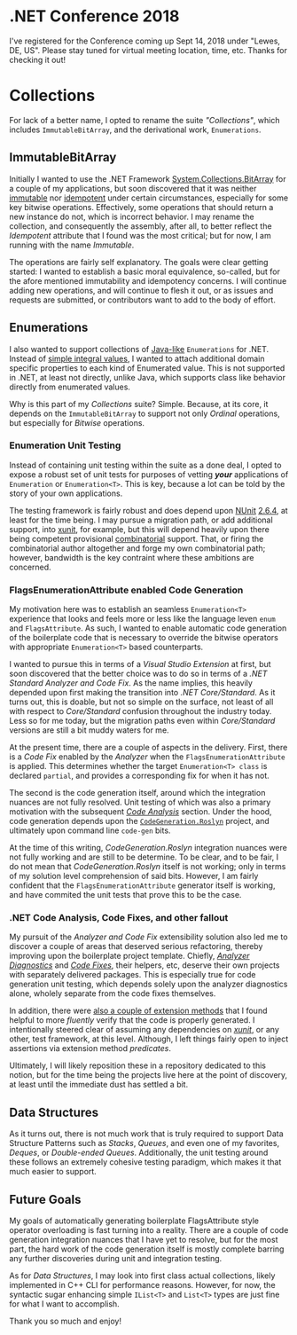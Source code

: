 # .NET Conference 2018

I've registered for the Conference coming up Sept 14, 2018 under "Lewes, DE, US". Please stay tuned for virtual meeting location, time, etc. Thanks for checking it out!

# Collections

For lack of a better name, I opted to rename the suite *"Collections"*, which includes ``ImmutableBitArray``, and the derivational work, ``Enumerations``.

## ImmutableBitArray

Initially I wanted to use the .NET Framework [System.Collections.BitArray](http://msdn.microsoft.com/en-us/library/system.collections.bitarray.aspx) for a couple of my applications, but soon discovered that it was neither [immutable](http://en.wikipedia.org/wiki/Immutable_object) nor [idempotent](http://en.wikipedia.org/wiki/Idempotence) under certain circumstances, especially for some key bitwise operations. Effectively, some operations that should return a new instance do not, which is incorrect behavior. I may rename the collection, and consequently the assembly, after all, to better reflect the *Idempotent* attribute that I found was the most critical; but for now, I am running with the name *Immutable*.

The operations are fairly self explanatory. The goals were clear getting started: I wanted to establish a basic moral equivalence, so-called, but for the afore mentioned immutability and idempotency concerns. I will continue adding new operations, and will continue to flesh it out, or as issues and requests are submitted, or contributors want to add to the body of effort.

## Enumerations

I also wanted to support collections of [Java-like](http://docs.oracle.com/javase/7/docs/api/java/lang/Enum.html) ``Enumerations`` for .NET. Instead of [simple integral values](http://docs.microsoft.com/en-us/dotnet/csharp/language-reference/keywords/enum), I wanted to attach additional domain specific properties to each kind of Enumerated value. This is not supported in .NET, at least not directly, unlike Java, which supports class like behavior directly from enumerated values.

Why is this part of my *Collections* suite? Simple. Because, at its core, it depends on the ``ImmutableBitArray`` to support not only *Ordinal* operations, but especially for *Bitwise* operations.

### Enumeration Unit Testing

Instead of containing unit testing within the suite as a done deal, I opted to expose a robust set of unit tests for purposes of vetting ***your*** applications of ``Enumeration`` or ``Enumeration<T>``. This is key, because a lot can be told by the story of your own applications.

The testing framework is fairly robust and does depend upon [NUnit](http://nunit.org/) [2.6.4](http://www.nuget.org/packages/NUnit/2.6.4), at least for the time being. I may pursue a migration path, or add additional support, into [xunit](http://xunit.github.io/), for example, but this will depend heavily upon there being competent provisional [combinatorial](http://github.com/AArnott/Xunit.Combinatorial/) support. That, or firing the combinatorial author altogether and forge my own combinatorial path; however, bandwidth is the key contraint where these ambitions are concerned.

### FlagsEnumerationAttribute enabled Code Generation

My motivation here was to establish an seamless ``Enumeration<T>`` experience that looks and feels more or less like the language leven ``enum`` and ``FlagsAttribute``. As such, I wanted to enable automatic code generation of the boilerplate code that is necessary to override the bitwise operators with appropriate ``Enumeration<T>`` based counterparts.

I wanted to pursue this in terms of a *Visual Studio Extension* at first, but soon discovered that the better choice was to do so in terms of a *.NET Standard Analyzer and Code Fix*. As the name implies, this heavily depended upon first making the transition into *.NET Core/Standard*. As it turns out, this is doable, but not so simple on the surface, not least of all with respect to *Core/Standard* confusion throughout the industry today. Less so for me today, but the migration paths even within *Core/Standard* versions are still a bit muddy waters for me.

At the present time, there are a couple of aspects in the delivery. First, there is a *Code Fix* enabled by the *Analyzer* when the ``FlagsEnumerationAttribute`` is applied. This determines whether the target ``Enumeration<T> class`` is declared ``partial``, and provides a corresponding fix for when it has not.

The second is the code generation itself, around which the integration nuances are not fully resolved. Unit testing of which was also a primary motivation with the subsequent [*Code Analysis*](#net-code-analysis-code-fixes-and-other-fallout) section. Under the hood, code generation depends upon the [``CodeGeneration.Roslyn``](/AArnott/CodeGeneration.Roslyn) project, and ultimately upon command line ``code-gen`` bits.

At the time of this writing, *CodeGeneration.Roslyn* integration nuances were not fully working and are still to be determine. To be clear, and to be fair, I do not mean that *CodeGeneration.Roslyn* itself is not working; only in terms of my solution level comprehension of said bits. However, I am fairly confident that the ``FlagsEnumerationAttribute`` generator itself is working, and have commited the unit tests that prove this to be the case.

### .NET Code Analysis, Code Fixes, and other fallout

My pursuit of the *Analyzer and Code Fix* extensibility solution also led me to discover a couple of areas that deserved serious refactoring, thereby improving upon the boilerplate project template. Chiefly, [*Analyzer Diagnostics*](/mwpowellhtx/Kingdom.Collections/tree/master/src/Kingdom.CodeAnalysis.Verifiers.Diagnostics) and [*Code Fixes*](/mwpowellhtx/Kingdom.Collections/tree/master/src/Kingdom.CodeAnalysis.Verifiers.CodeFixes), their helpers, etc, deserve their own projects with separately delivered packages. This is especially true for code generation unit testing, which depends solely upon the analyzer diagnostics alone, wholely separate from the code fixes themselves.

In addition, there were [also a couple of extension methods](/mwpowellhtx/Kingdom.Collections/tree/master/src/Kingdom.CodeAnalysis.Verification) that I found helpful to more *fluently* verify that the code is properly generated. I intentionally steered clear of assuming any dependencies on [*xunit*](/xunit/xunit), or any other, test framework, at this level. Although, I left things fairly open to inject assertions via extension method *predicates*.

Ultimately, I will likely reposition these in a repository dedicated to this notion, but for the time being the projects live here at the point of discovery, at least until the immediate dust has settled a bit.

## Data Structures

As it turns out, there is not much work that is truly required to support Data Structure Patterns such as *Stacks*, *Queues*, and even one of my favorites, *Deques*, or *Double-ended Queues*. Additionally, the unit testing around these follows an extremely cohesive testing paradigm, which makes it that much easier to support.

## Future Goals

My goals of automatically generating boilerplate FlagsAttribute style operator overloading is fast turning into a reality. There are a couple of code generation integration nuances that I have yet to resolve, but for the most part, the hard work of the code generation itself is mostly complete barring any further discoveries during unit and integration testing.

As for *Data Structures*, I may look into first class actual collections, likely implemented in C++ CLI for performance reasons. However, for now, the syntactic sugar enhancing simple ``IList<T>`` and ``List<T>`` types are just fine for what I want to accomplish.

Thank you so much and enjoy!
